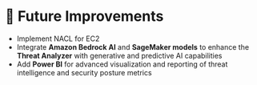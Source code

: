 # 🚀 Future Improvements

- Implement NACL for EC2
- Integrate **Amazon Bedrock AI** and **SageMaker models** to enhance the **Threat Analyzer** with generative and predictive AI capabilities
- Add **Power BI** for advanced visualization and reporting of threat intelligence and security posture metrics
